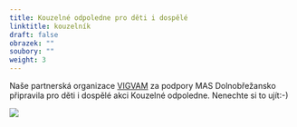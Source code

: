 ```yaml
---
title: Kouzelné odpoledne pro děti i dospělé
linktitle: kouzelník
draft: false
obrazek: ""
soubory: ""
weight: 3
---
```

Naše partnerská organizace [VIGVAM](https://www.vigvam-db.cz/) za podpory MAS Dolnobřežansko připravila pro děti i dospělé akci Kouzelné odpoledne. Nenechte si to ujít:-)

![](/assets/media/banery_brez.jpg)
